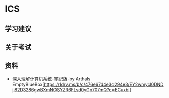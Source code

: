 # ICS
## 学习建议
## 关于考试
## 资料
- 深入理解计算机系统-笔记版-by Arthals EmptyBlueBox[https://1drv.ms/b/c/476e67d4e3d294e3/EY2wmycl0DNDji82D3286gwBXmNOSYZR6FLsd0yGp707mQ?e=ECuxbi]